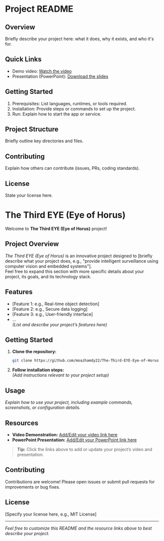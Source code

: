 # Project README

## Overview
Briefly describe your project here: what it does, why it exists, and who it's for.

## Quick Links
<!-- Replace the placeholder URLs below with your actual links -->
- Demo video: [Watch the video](VIDEO_LINK_PLACEHOLDER)
- Presentation (PowerPoint): [Download the slides](POWERPOINT_LINK_PLACEHOLDER)

## Getting Started
1. Prerequisites: List languages, runtimes, or tools required.
2. Installation: Provide steps or commands to set up the project.
3. Run: Explain how to start the app or service.

## Project Structure
Briefly outline key directories and files.

## Contributing
Explain how others can contribute (issues, PRs, coding standards).

## License
State your license here.

# The Third EYE (Eye of Horus)

Welcome to **The Third EYE (Eye of Horus)** project!

## Project Overview

_The Third EYE (Eye of Horus)_ is an innovative project designed to [briefly describe what your project does, e.g., "provide intelligent surveillance using computer vision and embedded systems"].  
Feel free to expand this section with more specific details about your project, its goals, and its technology stack.

## Features

- [Feature 1: e.g., Real-time object detection]
- [Feature 2: e.g., Secure data logging]
- [Feature 3: e.g., User-friendly interface]
- ...  
*(List and describe your project’s features here)*

## Getting Started

1. **Clone the repository:**
   ```bash
   git clone https://github.com/moazhamdy22/The-Third-EYE-Eye-of-Horus-.git
   ```
2. **Follow installation steps:**  
   *(Add instructions relevant to your project setup)*

## Usage

_Explain how to use your project, including example commands, screenshots, or configuration details._

## Resources

- **Video Demonstration:** [Add/Edit your video link here](https://example.com/editable-video-link)
- **PowerPoint Presentation:** [Add/Edit your PowerPoint link here](https://example.com/editable-powerpoint-link)

> **Tip:** Click the links above to add or update your project’s video and presentation.

## Contributing

Contributions are welcome! Please open issues or submit pull requests for improvements or bug fixes.

## License

[Specify your license here, e.g., MIT License]

---

*Feel free to customize this README and the resource links above to best describe your project.*